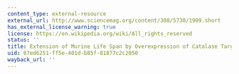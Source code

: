 ```yaml
---
content_type: external-resource
external_url: http://www.sciencemag.org/content/308/5730/1909.short
has_external_license_warning: true
license: https://en.wikipedia.org/wiki/All_rights_reserved
status: ''
title: Extension of Murine Life Span by Overexpression of Catalase Targeted to Mitochondria
uid: 87ed6251-ff5e-401d-b85f-81877c2c2050
wayback_url: ''
---
```

